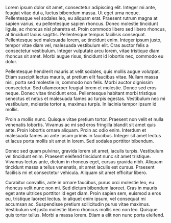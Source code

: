 

Lorem ipsum dolor sit amet, consectetur adipiscing elit. Integer mi ante, feugiat vitae dui a, luctus bibendum massa. Ut eget urna neque. Pellentesque vel sodales leo, eu aliquam erat. Praesent rutrum magna at sapien varius, eu pellentesque sapien rhoncus. Donec molestie tincidunt ligula, ac rhoncus nisl pharetra et. Proin commodo libero sed libero rhoncus, at tincidunt lacus sagittis. Pellentesque tempus facilisis consequat. Pellentesque sed malesuada lorem, ac tincidunt enim. Integer ipsum justo, tempor vitae diam vel, malesuada vestibulum elit. Cras auctor felis a consectetur vestibulum. Integer vulputate arcu lorem, vitae tristique diam rhoncus sit amet. Morbi augue risus, tincidunt id lobortis nec, commodo eu dolor. 

Pellentesque hendrerit mauris at velit sodales, quis mollis augue volutpat. Etiam suscipit lectus mauris, at pretium elit faucibus vitae. Nullam massa nisi, porta sed molestie in, commodo non felis. Morbi auctor dignissim consectetur. Sed ullamcorper feugiat lorem et molestie. Donec sed eros neque. Donec vitae tincidunt eros. Pellentesque habitant morbi tristique senectus et netus et malesuada fames ac turpis egestas. Vestibulum nec mi vestibulum, molestie tortor a, maximus turpis. In lacinia tempor ipsum id mollis. 

Proin a mollis nunc. Quisque vitae pretium tortor. Praesent non velit et nulla venenatis lobortis. Vivamus ac mi sed eros fringilla blandit sit amet quis ante. Proin lobortis ornare aliquam. Proin ac odio enim. Interdum et malesuada fames ac ante ipsum primis in faucibus. Integer sit amet lectus et lacus porta mollis sit amet in lorem. Sed sodales porttitor bibendum. 

<!--	Exported from Voyant Tools (voyant-tools.org).
The iframe src attribute below uses a relative protocol to better function with both
http and https sites, but if you're embedding this into a local web page (file protocol)
you should add an explicit protocol (https if you're using voyant-tools.org, otherwise
it depends on this server.
Feel free to change the height and width values or other styling below: -->
<!--
<iframe style='width: 477px; height: 397px;' src='https://voyant-tools.org/tool/Trends/?query=culture&query=cultural&corpus=40da2583daca4c2db1ab49b9ae4d94aa'></iframe>
-->

Donec sed quam pulvinar, gravida lorem sit amet, iaculis turpis. Vestibulum vel tincidunt enim. Praesent eleifend tincidunt nunc sit amet tristique. Vivamus lectus ante, dictum in rhoncus eget, cursus gravida nibh. Aliquam tincidunt massa a tellus venenatis, sit amet iaculis est cursus. Praesent facilisis mi et consectetur vehicula. Aliquam sit amet efficitur libero. 

Curabitur convallis, ante in ornare faucibus, purus orci molestie leo, eu rhoncus velit nunc non mi. Sed dictum bibendum laoreet. Cras in mauris eget ante ultrices porttitor id eget diam. Proin sapien sem, euismod a eros eu, tristique laoreet lectus. In aliquet enim ipsum, vel consequat mi accumsan ac. Suspendisse pretium sollicitudin purus vitae maximus. Vestibulum vel justo molestie libero rhoncus mollis nec non leo. Quisque quis tortor tellus. Morbi a massa lorem. Etiam a elit non nunc porta eleifend. 
